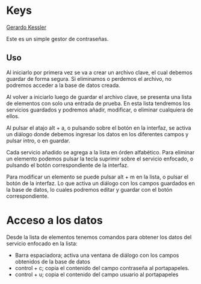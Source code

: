 ﻿# Keys

[Gerardo Kessler](http://gera.ar)  

Este es un simple gestor de contraseñas.

## Uso

Al iniciarlo por primera vez se va a crear un archivo clave, el cual debemos guardar de forma segura. Si eliminamos o perdemos el archivo, no podremos acceder a la base de datos creada.

Al volver a iniciarlo luego de guardar el archivo clave, se presenta una lista de elementos con solo una entrada de prueba. En esta lista tendremos los servicios guardados y podremos añadir, modificar, o eliminar cualquiera de ellos.

Al pulsar el atajo alt + a, o pulsando sobre el botón en la interfaz, se activa un diálogo donde debemos ingresar los datos en los diferentes campos y pulsar intro, o en guardar.

Cada servicio añadido se agrega a la lista en órden alfabético. Para eliminar un elemento podemos pulsar la tecla suprimir sobre el servicio enfocado, o pulsando el botón correspondiente de la interfaz.

Para modificar un elemento se puede pulsar alt + m en la lista, o pulsar el botón de la interfaz. 
Lo que activa un diálogo con los campos guardados en la base de datos, lo cuales podremos editar y guardar con el botón correspondiente.

# Acceso a los datos

Desde la lista de elementos tenemos comandos para obtener los datos del servicio enfocado en la lista:

* Barra espaciadora; activa una ventana de diálogo con los campos obtenidos de la base de datos
* control + c; copia el contenido del campo contraseña al portapapeles. 
* control + u; copia el contenido del campo usuario al portapapeles

